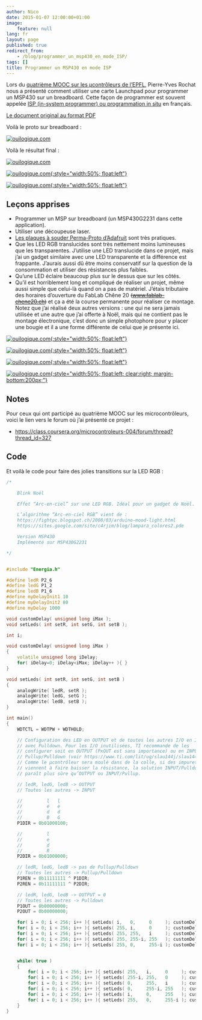 ```yaml
---
author: Nico
date: 2015-01-07 12:00:00+01:00
image:
    feature: null
lang: fr
layout: page
published: true
redirect_from:
    - /blog/programmer_un_msp430_en_mode_ISP/
tags: []
title: Programmer un MSP430 en mode ISP
---
```


Lors du [quatrième MOOC sur les µcontrôleurs de l’EPFL](https://www.coursera.org/learn/microcontroleurs), Pierre-Yves Rochat nous a présenté comment utiliser une carte Launchpad pour programmer un MSP430 sur un breadboard.
Cette façon de programmer est souvent appelée [ISP (in-system programmer) ou programmation in situ](https://fr.wikipedia.org/wiki/Programmation_in-situ) en français.

<!--
Le document original peut être téléchargé ici :
-   <https://pyr.ch/coursera/ExperiencesAvecLaunchpad.pdf>
-->

[Le document original au format PDF](../../files/2015-01-07-programmer_un_msp430_en_mode_ISP/docs/ExperiencesAvecLaunchpad.pdf)

Voilà le proto sur breadboard :

[![ouilogique.com][img_1]][img_1]

[img_1]: ../../files/2015-01-07-programmer_un_msp430_en_mode_ISP/images/P1030387.JPG

Voilà le résultat final :

[![ouilogique.com][img_2]][img_2]

[img_2]: ../../files/2015-01-07-programmer_un_msp430_en_mode_ISP/images/blink_noel_v2_021.jpg

[![ouilogique.com][i3]{:style="width:50%; float:left"}][i3]

[i3]: ../../files/2015-01-07-programmer_un_msp430_en_mode_ISP/images/adafruit_perma-proto_pt_129.jpg

[![ouilogique.com][i4]{:style="width:50%; float:left"}][i4]

[i4]: ../../files/2015-01-07-programmer_un_msp430_en_mode_ISP/images/adafruit_perma-proto_pt_131-1.jpg

## Leçons apprises

-   Programmer un MSP sur breadboard (un MSP430G2231 dans cette application).
-   Utiliser une découpeuse laser.
-   [Les plaques à souder Perma-Proto d’Adafruit](https://www.adafruit.com/blog/2011/11/18/adafruit-perma-proto-half-sized-breadboard-pcb-3-pack/) sont très pratiques.
-   Que les LED RGB translucides sont très nettement moins lumineuses que les transparentes.
    J’utilise une LED translucide dans ce projet, mais j’ai un gadget similaire avec une LED transparente et la différence est frappante.
    J’aurais aussi dû être moins conservatif sur la question de la consommation et utiliser des résistances plus faibles.
-   Qu’une LED éclaire beaucoup plus sur le dessus que sur les côtés.
-   Qu’il est horriblement long et compliqué de réaliser un projet, même aussi simple que celui-là quand on a pas de matériel.
    J’étais tributaire des horaires d’ouverture du FabLab Chêne 20 ~~(www.fablab-chene20.ch)~~ et ça a été la course permanente pour réaliser ce montage.
    Notez que j’ai réalisé deux autres versions : une qui ne sera jamais utilisée et une autre que j’ai offerte à Noël, mais qui ne contient pas le montage électronique, c’est donc un simple photophore pour y placer une bougie et il a une forme différente de celui que je présente ici.

[![ouilogique.com][img_903]{:style="width:50%; float:left"}][img_903]

[img_903]: ../../files/2015-01-07-programmer_un_msp430_en_mode_ISP/images/blink_noel_v2_018.jpg

[![ouilogique.com][img_904]{:style="width:50%; float:left"}][img_904]

[img_904]: ../../files/2015-01-07-programmer_un_msp430_en_mode_ISP/images/blink_noel_v2_001.jpg

[![ouilogique.com][img_905]{:style="width:50%; float:left"}][img_905]

[img_905]: ../../files/2015-01-07-programmer_un_msp430_en_mode_ISP/images/blink_noel_v2_006.jpg

[![ouilogique.com][img_906]{:style="width:50%; float:left; clear:right; margin-bottom:200px;"}][img_906]

[img_906]: ../../files/2015-01-07-programmer_un_msp430_en_mode_ISP/images/blink_noel_v2_008.jpg

## Notes

Pour ceux qui ont participé au quatrième MOOC sur les microcontrôleurs, voici le lien vers le forum où j’ai présenté ce projet :

-   <https://class.coursera.org/microcontroleurs-004/forum/thread?thread_id=327>

## Code

Et voilà le code pour faire des jolies transitions sur la LED RGB :

```c++
/*

    Blink Noël

    Effet “Arc-en-ciel” sur une LED RGB. Idéal pour un gadget de Noël.

    L’algorithme “Arc-en-ciel RGB” vient de :
    https://fightpc.blogspot.ch/2008/03/arduino-mood-light.html
    https://sites.google.com/site/c4rjim/blog/lampara_colores2.pde

    Version MSP430
    Implémenté sur MSP430G2231

*/


#include "Energia.h"

#define ledR P2_6
#define ledG P1_2
#define ledB P1_6
#define myDelayInit1 10
#define myDelayInit2 80
#define myDelay 1000

void customDelay( unsigned long iMax );
void setLeds( int setR, int setG, int setB );

int i;

void customDelay( unsigned long iMax )
{
    volatile unsigned long iDelay;
    for( iDelay=0; iDelay<iMax; iDelay++ ){ }
}

void setLeds( int setR, int setG, int setB )
{
    analogWrite( ledR, setR );
    analogWrite( ledG, setG );
    analogWrite( ledB, setB );
}

int main()
{
    WDTCTL = WDTPW + WDTHOLD;

    // Configuration des LED en OUTPUT et de toutes les autres I/O en INPUT
    // avec Pulldown. Pour les I/O inutilisées, TI recommande de les
    // configurer soit en OUTPUT (PxOUT est sans importance) ou en INPUT avec
    // Pullup/Pulldown (voir https://www.ti.com/lit/ug/slau144j/slau144j.pdf).
    // Comme le µcontrôleur sera moulé dans de la colle, si des impuretés
    // viennent à faire baisser la résistance, la solution INPUT/Pulldown
    // paraît plus sûre qu’OUTPUT ou INPUT/Pullup.

    // ledR, ledG, ledB -> OUTPUT
    // Toutes les autres -> INPUT

    //         l   l
    //         e   e
    //         d   d
    //         B   G
    P1DIR = 0b01000100;

    //         l
    //         e
    //         d
    //         R
    P2DIR = 0b01000000;

    // ledR, ledG, ledB -> pas de Pullup/Pulldown
    // Toutes les autres -> Pullup/Pulldown
    P1REN = 0b11111111 ^ P1DIR;
    P2REN = 0b11111111 ^ P2DIR;

    // ledR, ledG, ledB -> OUTPUT = 0
    // Toutes les autres -> Pulldown
    P1OUT = 0b00000000;
    P2OUT = 0b00000000;

    for( i = 0; i < 256; i++ ){ setLeds( i,   0,     0     ); customDelay( myDelayInit1 ); }
    for( i = 0; i < 256; i++ ){ setLeds( 255, i,     0     ); customDelay( myDelayInit2 ); }
    for( i = 0; i < 256; i++ ){ setLeds( 255, 255,   i     ); customDelay( myDelayInit2 ); }
    for( i = 0; i < 256; i++ ){ setLeds( 255, 255-i, 255   ); customDelay( myDelayInit2 ); }
    for( i = 0; i < 256; i++ ){ setLeds( 255, 0,     255-i ); customDelay( myDelayInit2 ); }


    while( true )
    {
        for( i = 0; i < 256; i++ ){ setLeds( 255,   i,     0     ); customDelay( myDelay ); }
        for( i = 0; i < 256; i++ ){ setLeds( 255-i, 255,   0     ); customDelay( myDelay ); }
        for( i = 0; i < 256; i++ ){ setLeds( 0,     255,   i     ); customDelay( myDelay ); }
        for( i = 0; i < 256; i++ ){ setLeds( 0,     255-i, 255   ); customDelay( myDelay ); }
        for( i = 0; i < 256; i++ ){ setLeds( i,     0,     255   ); customDelay( myDelay ); }
        for( i = 0; i < 256; i++ ){ setLeds( 255,   0,     255-i ); customDelay( myDelay ); }
    }
}
```
